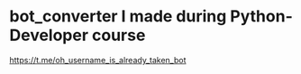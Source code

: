 # bot_converter I made during Python-Developer course
https://t.me/oh_username_is_already_taken_bot
